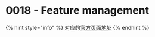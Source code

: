 # 0018 - Feature management

{% hint style="info" %}
对应的[官方页面地址](https://contributing.bitwarden.com/architecture/adr/feature-management)
{% endhint %}
